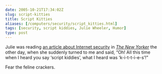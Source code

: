 ```yaml
--- 
date: 2005-10-21T17:34:02Z
slug: script-kitties
title: Script Kitties
aliases: [/computers/security/script_kitties.html]
tags: [security, script kiddies, Julie Wheeler, Humor]
type: post
---
```


Julie was reading [an article about Internet security] in [*The New Yorker*] the
other day, when she suddenly turned to me and said, “Oh! All this time when I
heard you say ‘script kiddies’, what I heard was ‘k-i-t-t-i-e-s’!”

Fear the feline crackers.

  [an article about Internet security]: http://www.newyorker.com/fact/content/articles/051010fa_fact
    "“The Zombie Hunters”"
  [*The New Yorker*]: http://www.newyorker.com/ "The New Yorker"
